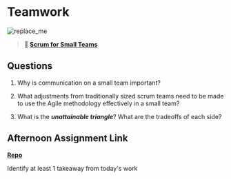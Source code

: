 # Teamwork

![replace_me](https://codeworks.blob.core.windows.net/public/assets/img/illustrations/placeholder.svg)

> **📖 [Scrum for Small Teams](https://codeworksacademy.com/fs-student-guide/resources/wk8-9/02-Scrum-For-Small-Teams)**

## Questions

1. Why is communication on a small team important?

2. What adjustments from traditionally sized scrum teams need to be made to use the Agile methodology effectively in a small team?

3. What is the ***unattainable triangle***? What are the tradeoffs of each side?

## Afternoon Assignment Link

**[Repo](https://github.com/Alexmquan/<ASSIGNMENT_REPO>)**

Identify at least 1 takeaway from today's work
